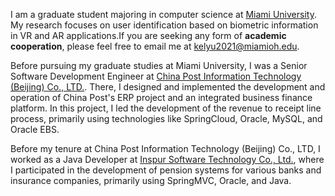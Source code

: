 I am a graduate student majoring in computer science at [Miami University](https://miamioh.edu/index.html). My research focuses on user identification based on biometric information in VR and AR applications.If you are seeking any form of **academic cooperation**, please feel free to email me at kelyu2021@miamioh.edu.

Before pursuing my graduate studies at Miami University, I was a Senior Software Development Engineer at [China Post Information Technology (Beijing) Co., LTD.](http://soft.chinapost.com.cn/). There, I designed and implemented the development and operation of China Post's ERP project and an integrated business finance platform. In this project, I led the development of the revenue to receipt line process, primarily using technologies like SpringCloud, Oracle, MySQL, and Oracle EBS. 

Before my tenure at China Post Information Technology (Beijing) Co., LTD, I worked as a Java Developer at [Inspur Software Technology Co., Ltd.](https://www.inspur.com/), where I participated in the development of pension systems for various banks and insurance companies, primarily using SpringMVC, Oracle, and Java.

